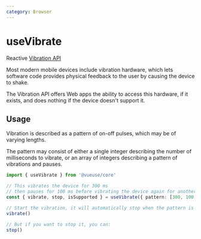 ```yaml
---
category: Browser
---
```


# useVibrate

Reactive [Vibration API](https://developer.mozilla.org/en-US/docs/Web/API/Vibration_API)

Most modern mobile devices include vibration hardware, which lets software 
code provides physical feedback to the user by causing the device to shake. 

The Vibration API offers Web apps the ability to access this hardware, 
if it exists, and does nothing if the device doesn't support it.

## Usage

Vibration is described as a pattern of on-off pulses, which may be of varying 
lengths. 

The pattern may consist of either a single integer describing the 
number of milliseconds to vibrate, or an array of integers describing 
a pattern of vibrations and pauses.

```ts
import { useVibrate } from '@vueuse/core'

// This vibrates the device for 300 ms
// then pauses for 100 ms before vibrating the device again for another 300 ms:
const { vibrate, stop, isSupported } = useVibrate({ pattern: [300, 100, 300] })

// Start the vibration, it will automatically stop when the pattern is complete:
vibrate()

// But if you want to stop it, you can:
stop()
```
